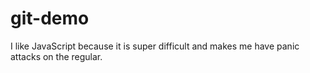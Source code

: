 # git-demo

I like JavaScript because it is super difficult and makes me have panic attacks on the regular.